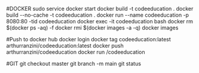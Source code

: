 #DOCKER
sudo service docker start
docker build -t codeeducation .
docker build --no-cache -t codeeducation .
docker run --name codeeducation -p 8080:80 -tid codeeducation
docker exec -it codeeducation bash
docker rm $(docker ps -aq) -f
docker rmi $(docker images -a -q)
docker images

#Push to docker hub
docker login
docker tag codeeducation:latest arthurranzini/codeeducation:latest
docker push arthurranzini/codeeducation
docker run /codeeducation

#GIT
git checkout master
git branch -m main
git status


